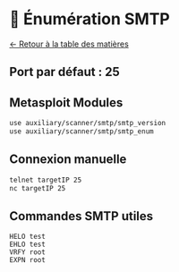 # 📧 Énumération SMTP

[← Retour à la table des matières](../README.md)

## Port par défaut : 25

## Metasploit Modules
```bash
use auxiliary/scanner/smtp/smtp_version
use auxiliary/scanner/smtp/smtp_enum
```

## Connexion manuelle
```bash
telnet targetIP 25
nc targetIP 25
```

## Commandes SMTP utiles
```
HELO test
EHLO test
VRFY root
EXPN root
```
